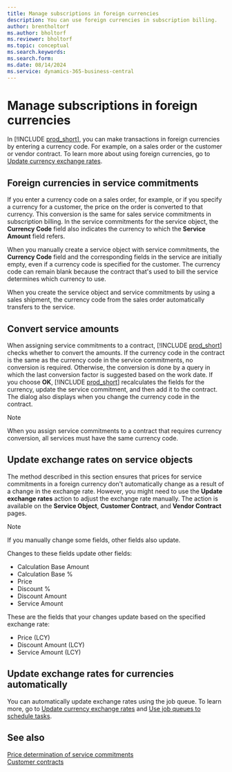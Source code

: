 ```yaml
---
title: Manage subscriptions in foreign currencies 
description: You can use foreign currencies in subscription billing.
author: brentholtorf
ms.author: bholtorf
ms.reviewer: bholtorf
ms.topic: conceptual
ms.search.keywords: 
ms.search.form: 
ms.date: 08/14/2024
ms.service: dynamics-365-business-central
---
```


# Manage subscriptions in foreign currencies

In [!INCLUDE [prod_short](../../includes/prod_short.md)], you can make transactions in foreign currencies by entering a currency code. For example, on a sales order or the customer or vendor contract. To learn more about using foreign currencies, go to [Update currency exchange rates](../../finance-how-update-currencies.md).

## Foreign currencies in service commitments

If you enter a currency code on a sales order, for example, or if you specify a currency for a customer, the price on the order is converted to that currency. This conversion is the same for sales service commitments in subscription billing. In the service commitments for the service object, the **Currency Code** field also indicates the currency to which the **Service Amount** field refers.

When you manually create a service object with service commitments, the **Currency Code** field and the corresponding fields in the service are initially empty, even if a currency code is specified for the customer. The currency code can remain blank because the contract that's used to bill the service determines which currency to use.

When you create the service object and service commitments by using a sales shipment, the currency code from the sales order automatically transfers to the service.

## Convert service amounts

When assigning service commitments to a contract, [!INCLUDE [prod_short](../../includes/prod_short.md)] checks whether to convert the amounts. If the currency code in the contract is the same as the currency code in the service commitments, no conversion is required. Otherwise, the conversion is done by a query in which the last conversion factor is suggested based on the work date. If you choose **OK**, [!INCLUDE [prod_short](../../includes/prod_short.md)] recalculates the fields for the currency, update the service commitment, and then add it to the contract. The dialog also displays when you change the currency code in the contract.

> [!NOTE]
> When you assign service commitments to a contract that requires currency conversion, all services must have the same currency code.

## Update exchange rates on service objects

The method described in this section ensures that prices for service commitments in a foreign currency don't automatically change as a result of a change in the exchange rate. However, you might need to use the **Update exchange rates** action to adjust the exchange rate manually. The action is available on the **Service Object**, **Customer Contract**, and **Vendor Contract** pages.

> [!NOTE]
> If you manually change some fields, other fields also update.
>
> Changes to these fields update other fields:
>
> * Calculation Base Amount
> * Calculation Base %
> * Price
> * Discount %
> * Discount Amount
> * Service Amount
>
> These are the fields that your changes update based on the specified exchange rate:
>
> * Price (LCY)
> * Discount Amount (LCY)
> * Service Amount (LCY)

## Update exchange rates for currencies automatically

You can automatically update exchange rates using the job queue. To learn more, go to [Update currency exchange rates](../../finance-how-update-currencies.md) and [Use job queues to schedule tasks](../../admin-job-queues-schedule-tasks.md).

## See also

[Price determination of service commitments](price-calculation.md)  
[Customer contracts](../working-with-contracts/customer-contracts.md)  